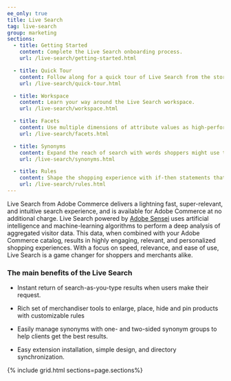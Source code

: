 ```yaml
---
ee_only: true
title: Live Search
tag: live-search
group: marketing
sections:
  - title: Getting Started
    content: Complete the Live Search onboarding process.
    url: /live-search/getting-started.html

  - title: Quick Tour
    content: Follow along for a quick tour of Live Search from the storefront.
    url: /live-search/quick-tour.html

  - title: Workspace
    content: Learn your way around the Live Search workspace.
    url: /live-search/workspace.html

  - title: Facets
    content: Use multiple dimensions of attribute values as high-performance search filters.
    url: /live-search/facets.html

  - title: Synonyms
    content: Expand the reach of search with words shoppers might use that differ from those in your catalog.
    url: /live-search/synonyms.html

  - title: Rules
    content: Shape the shopping experience with if-then statements that add logic and events to search. Use rules to boost or bury products for a specific period of time.
    url: /live-search/rules.html
---
```


Live Search from Adobe Commerce delivers a lightning fast, super-relevant, and intuitive search experience, and is available for Adobe Commerce at no additional charge. Live Search powered by [Adobe Sensei](https://www.adobe.com/sensei.html) uses artificial intelligence and machine-learning algorithms to perform a deep analysis of aggregated visitor data. This data, when combined with your Adobe Commerce catalog, results in highly engaging, relevant, and personalized shopping experiences. With a focus on speed, relevance, and ease of use, Live Search is a game changer for shoppers and merchants alike.

### The main benefits of the Live Search

- Instant return of search-as-you-type results when users make their request.

- Rich set of merchandiser tools to enlarge, place, hide and pin products with customizable rules

- Easily manage synonyms with one- and two-sided synonym groups to help clients get the best results.

- Easy extension installation, simple design, and directory synchronization.

{% include grid.html sections=page.sections%}